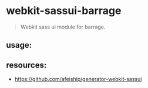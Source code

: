 # webkit-sassui-barrage
> Webkit sass ui module for barrage.

## usage:

## resources:
+ https://github.com/afeiship/generator-webkit-sassui
